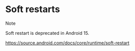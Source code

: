 # Soft restarts
> [!NOTE]
> Soft restart is deprecated in Android 15.


https://source.android.com/docs/core/runtime/soft-restart